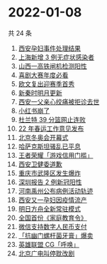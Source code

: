 # 2022-01-08

共 24 条

<!-- BEGIN -->
<!-- 最后更新时间 Sat Jan 08 2022 06:06:49 GMT+0800 (China Standard Time) -->

1. [西安孕妇事件处理结果](https://www.zhihu.com/search?q=西安孕妇)
1. [上海新增 3 例无症状感染者](https://www.zhihu.com/search?q=上海疫情)
1. [山西一高铁闸机检测阳性](https://www.zhihu.com/search?q=山西高铁)
1. [喜剧大赛年度必看](https://www.zhihu.com/search?q=一年一度喜剧大赛)
1. [欧文复出迎赛季首秀](https://www.zhihu.com/search?q=欧文复出)
1. [新秦时明月更新](https://www.zhihu.com/search?q=新秦时明月)
1. [西安一父亲心绞痛被拒诊去世](https://www.zhihu.com/search?q=西安父亲)
1. [小红书崩了](https://www.zhihu.com/search?q=小红书崩了)
1. [杜兰特 39 分篮网止连败](https://www.zhihu.com/search?q=篮网)
1. [22 年春运工作意见发布](https://www.zhihu.com/search?q=春运工作意见)
1. [北京冬奥会开幕式](https://www.zhihu.com/search?q=冬奥会)
1. [哈萨克斯坦骚乱已平息](https://www.zhihu.com/search?q=哈萨克斯坦)
1. [王者荣耀「游戏信用门槛」](https://www.zhihu.com/search?q=王者荣耀)
1. [西安卫健委道歉](https://www.zhihu.com/search?q=西安卫健委)
1. [重庆市武隆区发生爆炸](https://www.zhihu.com/search?q=重庆爆炸)
1. [深圳报告 2 例新冠阳性](https://www.zhihu.com/search?q=深圳疫情)
1. [河南禹州公布病例活动轨迹](https://www.zhihu.com/search?q=河南疫情)
1. [西安又一孕妇因疫情流产](https://www.zhihu.com/search?q=西安孕妇流产)
1. [明日方舟全新常驻模式](https://www.zhihu.com/search?q=明日方舟)
1. [全国首份《家庭教育令》](https://www.zhihu.com/search?q=家庭教育令)
1. [微信支持数字人民币支付](https://www.zhihu.com/search?q=数字人民币)
1. [「抗幽门螺杆菌牙膏」爆卖](https://www.zhihu.com/search?q=抗幽门螺杆菌牙膏)
1. [英雄联盟 CG「呼唤」](https://www.zhihu.com/search?q=英雄联盟cg)
1. [北京广电叫停耽改剧](https://www.zhihu.com/search?q=耽改剧)

<!-- END -->
